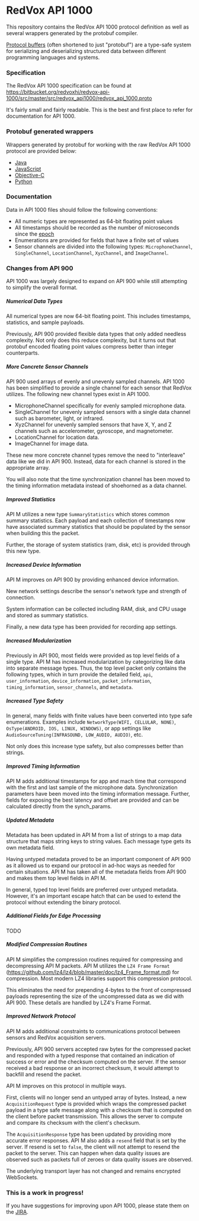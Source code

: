 # RedVox API 1000

This repository contains the RedVox API 1000 protocol definition as well as several wrappers generated by the protobuf compiler.

[Protocol buffers](https://developers.google.com/protocol-buffers) (often shortened to just "protobuf") are a type-safe system for serializing and deserializing structured data between different programming languages and systems.

### Specification

The RedVox API 1000 specification can be found at https://bitbucket.org/redvoxhi/redvox-api-1000/src/master/src/redvox_api1000/redvox_api_1000.proto

It's fairly small and fairly readable. This is the best and first place to refer for documentation for API 1000.

### Protobuf generated wrappers

Wrappers generated by protobuf for working with the raw RedVox API 1000 protocol are provided below:

* [Java](https://bitbucket.org/redvoxhi/redvox-api-1000/src/master/src/java/)
* [JavaScript](https://bitbucket.org/redvoxhi/redvox-api-1000/src/master/src/js/)
* [Objective-C](https://bitbucket.org/redvoxhi/redvox-api-1000/src/master/src/obj-c/)
* [Python](https://bitbucket.org/redvoxhi/redvox-api-1000/src/master/src/python/) 


### Documentation


Data in API 1000 files should follow the following conventions:

* All numeric types are represented as 64-bit floating point values
* All timestamps should be recorded as the number of microseconds since the [epoch](https://en.wikipedia.org/wiki/Unix_time)
* Enumerations are provided for fields that have a finite set of values
* Sensor channels are divided into the following types: `MicrophoneChannel`, `SingleChannel`, `LocationChannel`, `XyzChannel`, and `ImageChannel`.

### Changes from API 900

API 1000 was largely designed to expand on API 900 while still attempting to simplify the overall format.

##### Numerical Data Types

All numerical types are now 64-bit floating point. This includes timestamps, statistics, and sample payloads. 

Previously, API 900 provided flexible data types that only added needless complexity. Not only does this reduce complexity, but it turns out that protobuf encoded floating point values compress better than integer counterparts. 

##### More Concrete Sensor Channels

API 900 used arrays of evenly and unevenly sampled channels. API 1000 has been simplified to provide a single channel for each sensor that RedVox utilizes. The following new channel types exist in API 1000.

* MicrophoneChannel specifically for evenly sampled microphone data.
* SingleChannel for unevenly sampled sensors with a single data channel such as barometer, light, or infrared.
* XyzChannel for unevenly sampled sensors that have X, Y, and Z channels such as accelerometer, gyroscope, and magnetometer.
* LocationChannel for location data.
* ImageChannel for image data.

These new more concrete channel types remove the need to "interleave" data like we did in API 900. Instead, data for each channel is stored in the appropriate array. 

You will also note that the time synchronization channel has been moved to the timing information metadata instead of shoehorned as a data channel.

##### Improved Statistics

API M utilizes a new type `SummaryStatistics` which stores common summary statistics. Each payload and each collection of timestamps now have associated summary statistics that should be populated by the sensor when building this the packet.

Further, the storage of system statistics (ram, disk, etc) is provided through this new type.

##### Increased Device Information

API M improves on API 900 by providing enhanced device information. 

New network settings describe the sensor's network type and strength of connection. 

System information can be collected including RAM, disk, and CPU usage and stored as summary statistics.

Finally, a new data type has been provided for recording app settings.   

##### Increased Modularization

Previously in API 900, most fields were provided as top level fields of a single type. API M has increased modularization by categorizing like data into separate message types. Thus, the top level packet only contains the following types, which in turn provide the detailed field, `api`, `user_information`, `device_information`, `packet_information`, `timing_information`, `sensor_channels`, and `metadata`.

##### Increased Type Safety

In general, many fields with finite values have been converted into type safe enumerations. Examples include `NetworkType(WIFI, CELLULAR, NONE)`, `OsType(ANDROID, IOS, LINUX, WINDOWS)`, or app settings like `AudioSourceTuning(INFRASOUND, LOW_AUDIO, AUDIO)`, etc.

Not only does this increase type safety, but also compresses better than strings.

##### Improved Timing Information

API M adds additional timestamps for app and mach time that correspond with the first and last sample of the microphone data. Synchronization parameters have been moved into the timing information message. Further, fields for exposing the best latency and offset are provided and can be calculated directly from the synch_params.

##### Updated Metadata

Metadata has been updated in API M from a list of strings to a map data structure that maps string keys to string values. Each message type gets its own metadata field. 

Having untyped metadata proved to be an important component of API 900 as it allowed us to expand our protocol in ad-hoc ways as needed for certain situations. API M has taken all of the metadata fields from API 900 and makes them top level fields in API M.

In general, typed top level fields are preferred over untyped metadata. However, it's an important escape hatch that can be used to extend the protocol without extending the binary protocol. 

##### Additional Fields for Edge Processing

TODO

##### Modified Compression Routines

API M simplifies the compression routines required for compressing and decompressing API M packets. API M utilizes the `LZ4 Frame Format` (https://github.com/lz4/lz4/blob/master/doc/lz4_Frame_format.md) for compression. Most modern LZ4 libraries support this compression protocol. 

This eliminates the need for prepending 4-bytes to the front of compressed payloads representing the size of the uncompressed data as we did with API 900. These details are handled by LZ4's Frame Format.  

##### Improved Network Protocol

API M adds additional constraints to communications protocol between sensors and RedVox acquisition servers.

Previously, API 900 servers accepted raw bytes for the compressed packet and responded with a typed response that contained an indication of success or error and the checksum computed on the server. If the sensor received a bad response or an incorrect checksum, it would attempt to backfill and resend the packet.

API M improves on this protocol in multiple ways.

First, clients will no longer send an untyped array of bytes. Instead, a new `AcquisitionRequest` type is provided which wraps the compressed packet payload in a type safe message along with a checksum that is computed on the client before packet transmission. This allows the server to compute and compare its checksum with the client's checksum.
 
 The `AcquisitionResponse` type has been updated by providing more accurate error responses. API M also adds a `resend` field that is set by the server. If resend is set to `false`, the client will not attempt to resend the packet to the server. This can happen when data quality issues are observed such as packets full of zeroes or data quality issues are observed.

The underlying transport layer has not changed and remains encrypted WebSockets.

### This is a work in progress!

If you have suggestions for improving upon API 1000, please state them on the [JIRA](https://redvox.atlassian.net/secure/RapidBoard.jspa?rapidView=2&projectKey=REDVOX&modal=detail&selectedIssue=REDVOX-227).
